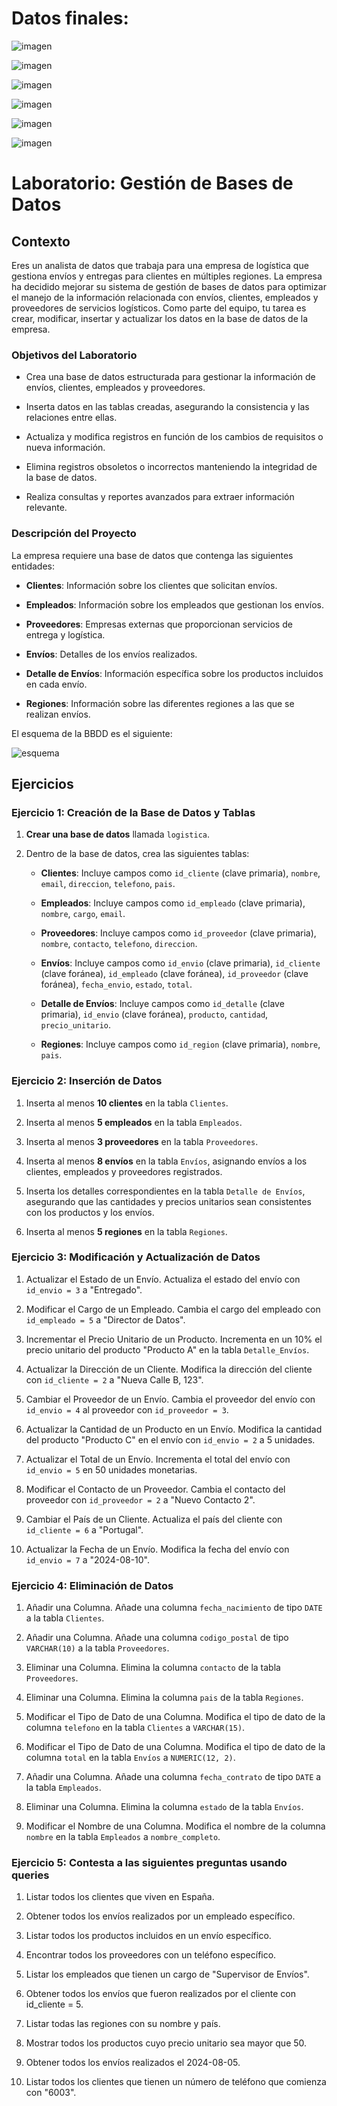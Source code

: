 
# Datos finales:

![imagen](https://github.com/santiagorodriguez-dev/laboratorio-modulo4-leccion02-creacion-insercion-modificacion/blob/main/images/clientes.PNG)

![imagen](https://github.com/santiagorodriguez-dev/laboratorio-modulo4-leccion02-creacion-insercion-modificacion/blob/main/images/detalle_envios.PNG)

![imagen](https://github.com/santiagorodriguez-dev/laboratorio-modulo4-leccion02-creacion-insercion-modificacion/blob/main/images/empleados.PNG)

![imagen](https://github.com/santiagorodriguez-dev/laboratorio-modulo4-leccion02-creacion-insercion-modificacion/blob/main/images/envios.png)

![imagen](https://github.com/santiagorodriguez-dev/laboratorio-modulo4-leccion02-creacion-insercion-modificacion/blob/main/images/proveedores.PNG)

![imagen](https://github.com/santiagorodriguez-dev/laboratorio-modulo4-leccion02-creacion-insercion-modificacion/blob/main/images/regiones.PNG)

# Laboratorio: Gestión de Bases de Datos 

## Contexto

Eres un analista de datos que trabaja para una empresa de logística que gestiona envíos y entregas para clientes en múltiples regiones. La empresa ha decidido mejorar su sistema de gestión de bases de datos para optimizar el manejo de la información relacionada con envíos, clientes, empleados y proveedores de servicios logísticos. Como parte del equipo, tu tarea es crear, modificar, insertar y actualizar los datos en la base de datos de la empresa.

### Objetivos del Laboratorio

- Crea una base de datos estructurada para gestionar la información de envíos, clientes, empleados y proveedores.

- Inserta datos en las tablas creadas, asegurando la consistencia y las relaciones entre ellas.

- Actualiza y modifica registros en función de los cambios de requisitos o nueva información.

- Elimina registros obsoletos o incorrectos manteniendo la integridad de la base de datos.

- Realiza consultas y reportes avanzados para extraer información relevante.

### Descripción del Proyecto

La empresa requiere una base de datos que contenga las siguientes entidades:

- **Clientes**: Información sobre los clientes que solicitan envíos.

- **Empleados**: Información sobre los empleados que gestionan los envíos.

- **Proveedores**: Empresas externas que proporcionan servicios de entrega y logística.

- **Envíos**: Detalles de los envíos realizados.

- **Detalle de Envíos**: Información específica sobre los productos incluidos en cada envío.

- **Regiones**: Información sobre las diferentes regiones a las que se realizan envíos.

El esquema de la BBDD es el siguiente:

![esquema](https://github.com/Hack-io-Data/Imagenes/blob/main/02-Imagenes/SQL/Esquema-lab-logistica.png?raw=true)


## Ejercicios

### Ejercicio 1: Creación de la Base de Datos y Tablas

1. **Crear una base de datos** llamada `logistica`.

2. Dentro de la base de datos, crea las siguientes tablas:

   - **Clientes**: Incluye campos como `id_cliente` (clave primaria), `nombre`, `email`, `direccion`, `telefono`, `pais`.

   - **Empleados**: Incluye campos como `id_empleado` (clave primaria), `nombre`, `cargo`, `email`.

   - **Proveedores**: Incluye campos como `id_proveedor` (clave primaria), `nombre`, `contacto`, `telefono`, `direccion`.

   - **Envíos**: Incluye campos como `id_envio` (clave primaria), `id_cliente` (clave foránea), `id_empleado` (clave foránea), `id_proveedor` (clave foránea), `fecha_envio`, `estado`, `total`.

   - **Detalle de Envíos**: Incluye campos como `id_detalle` (clave primaria), `id_envio` (clave foránea), `producto`, `cantidad`, `precio_unitario`.

   - **Regiones**: Incluye campos como `id_region` (clave primaria), `nombre`, `pais`.

### Ejercicio 2: Inserción de Datos

1. Inserta al menos **10 clientes** en la tabla `Clientes`.

2. Inserta al menos **5 empleados** en la tabla `Empleados`.

3. Inserta al menos **3 proveedores** en la tabla `Proveedores`.

4. Inserta al menos **8 envíos** en la tabla `Envíos`, asignando envíos a los clientes, empleados y proveedores registrados.

5. Inserta los detalles correspondientes en la tabla `Detalle de Envíos`, asegurando que las cantidades y precios unitarios sean consistentes con los productos y los envíos.

6. Inserta al menos **5 regiones** en la tabla `Regiones`.

### Ejercicio 3: Modificación y Actualización de Datos

1. Actualizar el Estado de un Envío. Actualiza el estado del envío con `id_envio = 3` a "Entregado".

2. Modificar el Cargo de un Empleado. Cambia el cargo del empleado con `id_empleado = 5` a "Director de Datos".

3. Incrementar el Precio Unitario de un Producto. Incrementa en un 10% el precio unitario del producto "Producto A" en la tabla `Detalle_Envíos`.

4. Actualizar la Dirección de un Cliente. Modifica la dirección del cliente con `id_cliente = 2` a "Nueva Calle B, 123".

5. Cambiar el Proveedor de un Envío. Cambia el proveedor del envío con `id_envio = 4` al proveedor con `id_proveedor = 3`.

6. Actualizar la Cantidad de un Producto en un Envío. Modifica la cantidad del producto "Producto C" en el envío con `id_envio = 2` a 5 unidades.

7. Actualizar el Total de un Envío. Incrementa el total del envío con `id_envio = 5` en 50 unidades monetarias.

8. Modificar el Contacto de un Proveedor. Cambia el contacto del proveedor con `id_proveedor = 2` a "Nuevo Contacto 2".

9. Cambiar el País de un Cliente. Actualiza el país del cliente con `id_cliente = 6` a "Portugal".

10. Actualizar la Fecha de un Envío. Modifica la fecha del envío con `id_envio = 7` a "2024-08-10".


### Ejercicio 4: Eliminación de Datos

1. Añadir una Columna. Añade una columna `fecha_nacimiento` de tipo `DATE` a la tabla `Clientes`.

2. Añadir una Columna. Añade una columna `codigo_postal` de tipo `VARCHAR(10)` a la tabla `Proveedores`.

3. Eliminar una Columna. Elimina la columna `contacto` de la tabla `Proveedores`.

4. Eliminar una Columna. Elimina la columna `pais` de la tabla `Regiones`.

5. Modificar el Tipo de Dato de una Columna. Modifica el tipo de dato de la columna `telefono` en la tabla `Clientes` a `VARCHAR(15)`.

6. Modificar el Tipo de Dato de una Columna. Modifica el tipo de dato de la columna `total` en la tabla `Envíos` a `NUMERIC(12, 2)`.

7. Añadir una Columna. Añade una columna `fecha_contrato` de tipo `DATE` a la tabla `Empleados`.

8. Eliminar una Columna. Elimina la columna `estado` de la tabla `Envíos`.

9. Modificar el Nombre de una Columna. Modifica el nombre de la columna `nombre` en la tabla `Empleados` a `nombre_completo`.



### Ejercicio 5: Contesta a las siguientes preguntas usando queries


1. Listar todos los clientes que viven en España.

2. Obtener todos los envíos realizados por un empleado específico.

3. Listar todos los productos incluidos en un envío específico.

4. Encontrar todos los proveedores con un teléfono específico.

5. Listar los empleados que tienen un cargo de "Supervisor de Envíos".

6. Obtener todos los envíos que fueron realizados por el cliente con id_cliente = 5.

7. Listar todas las regiones con su nombre y país.

8. Mostrar todos los productos cuyo precio unitario sea mayor que 50.

9. Obtener todos los envíos realizados el 2024-08-05.

10. Listar todos los clientes que tienen un número de teléfono que comienza con "6003".

